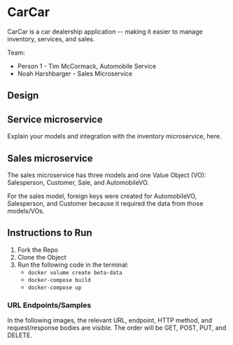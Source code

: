 # CarCar
CarCar is a car dealership application -- making it easier to manage inventory, services, and sales. 

Team:

* Person 1 - Tim McCormack, Automobile Service
* Noah Harshbarger - Sales Microservice

## Design

## Service microservice

Explain your models and integration with the inventory
microservice, here.

## Sales microservice

The sales microservice has three models and one Value Object (VO): Salesperson, Customer, Sale, and AutomobileVO. 

For the sales model, foreign keys were created for AutomobileVO, Salesperson, and Customer because it required the data from those models/VOs. 

## Instructions to Run

1. Fork the Repo
2. Clone the Object
3. Run the following code in the terminal:
    - `docker volume create beta-data`
    - `docker-compose build`
    - `docker-compose up`

### URL Endpoints/Samples

In the following images, the relevant URL, endpoint, HTTP method, and request/response bodies are visible. The order will be GET, POST, PUT, and DELETE.

